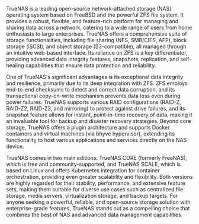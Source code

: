 TrueNAS is a leading open-source network-attached storage (NAS) operating system based on FreeBSD and the powerful ZFS file system. It provides a robust, flexible, and feature-rich platform for managing and sharing data across a network, catering to a wide range of users from home enthusiasts to large enterprises. TrueNAS offers a comprehensive suite of storage functionalities, including file sharing (NFS, SMB/CIFS, AFP), block storage (iSCSI), and object storage (S3-compatible), all managed through an intuitive web-based interface. Its reliance on ZFS is a key differentiator, providing advanced data integrity features, snapshots, replication, and self-healing capabilities that ensure data protection and reliability.

One of TrueNAS's significant advantages is its exceptional data integrity and resilience, primarily due to its deep integration with ZFS. ZFS employs end-to-end checksums to detect and correct data corruption, and its transactional copy-on-write mechanism prevents data loss even during power failures. TrueNAS supports various RAID configurations (RAID-Z, RAID-Z2, RAID-Z3, and mirroring) to protect against drive failures, and its snapshot feature allows for instant, point-in-time recovery of data, making it an invaluable tool for backup and disaster recovery strategies. Beyond core storage, TrueNAS offers a plugin architecture and supports Docker containers and virtual machines (via bhyve hypervisor), extending its functionality to host various applications and services directly on the NAS device.

TrueNAS comes in two main editions: TrueNAS CORE (formerly FreeNAS), which is free and community-supported, and TrueNAS SCALE, which is based on Linux and offers Kubernetes integration for container orchestration, providing even greater scalability and flexibility. Both versions are highly regarded for their stability, performance, and extensive feature sets, making them suitable for diverse use cases such as centralized file storage, media servers, virtualization storage, and backup targets. For anyone seeking a powerful, reliable, and open-source storage solution with enterprise-grade features, TrueNAS stands out as a compelling choice that combines the best of NAS and advanced data management capabilities.